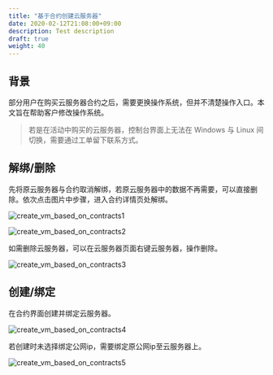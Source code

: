 ```yaml
---
title: "基于合约创建云服务器"
date: 2020-02-12T21:08:00+09:00
description: Test description
draft: true
weight: 40
---
```


## 背景
部分用户在购买云服务器合约之后，需要更换操作系统，但并不清楚操作入口。本文旨在帮助客户修改操作系统。

>  若是在活动中购买的云服务器，控制台界面上无法在 Windows 与 Linux 间切换，需要通过工单留下联系方式。

## 解绑/删除
先将原云服务器与合约取消解绑，若原云服务器中的数据不再需要，可以直接删除。依次点击图片中步骤，进入合约详情页处解绑。

![create_vm_based_on_contracts1](/compute/vm/_images/create_vm_based_on_contracts1.png)

![create_vm_based_on_contracts2](/compute/vm/_images/create_vm_based_on_contracts2.png)

如需删除云服务器，可以在云服务器页面右键云服务器，操作删除。

![create_vm_based_on_contracts3](/compute/vm/_images/create_vm_based_on_contracts3.png)

## 创建/绑定
在合约界面创建并绑定云服务器。

![create_vm_based_on_contracts4](/compute/vm/_images/create_vm_based_on_contracts4.png)

若创建时未选择绑定公网ip，需要绑定原公网ip至云服务器上。

![create_vm_based_on_contracts5](/compute/vm/_images/create_vm_based_on_contracts5.png)


